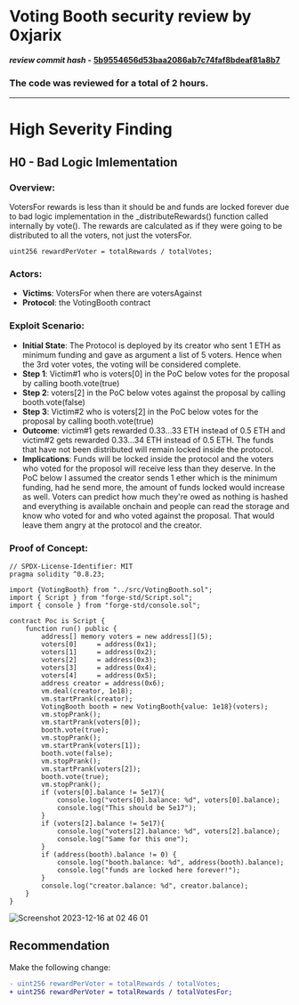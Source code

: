 # Voting Booth security review by 0xjarix

*********************review commit hash -********************* **[5b9554656d53baa2086ab7c74faf8bdeaf81a8b7](https://github.com/Cyfrin/2023-12-Voting-Booth)**

### The code was reviewed for a total of 2 hours.
---

# High Severity Finding
## H0 - Bad Logic Imlementation

### Overview:
VotersFor rewards is less than it should be and funds are locked forever due to bad logic implementation in the _distributeRewards() function called internally by vote(). The rewards are calculated as if they were going to be distributed to all the voters, not just the votersFor.
```solidity
uint256 rewardPerVoter = totalRewards / totalVotes;
```

### Actors:
- **Victims**: VotersFor when there are votersAgainst
- **Protocol**: the VotingBooth contract

### Exploit Scenario:
- **Initial State**: The Protocol is deployed by its creator who sent 1 ETH as minimum funding and gave as argument a list of 5 voters. Hence when the 3rd voter votes, the voting will be considered complete.
- **Step 1**: Victim#1 who is voters[0] in the PoC below votes for the proposal by calling booth.vote(true)
- **Step 2**: voters[2] in the PoC below votes against the proposal by calling booth.vote(false)
- **Step 3**: Victim#2 who is voters[2] in the PoC below votes for the proposal by calling booth.vote(true)
- **Outcome**: victim#1 gets rewarded 0.33...33 ETH instead of 0.5 ETH and victim#2 gets rewarded 0.33...34 ETH instead of 0.5 ETH. The funds that have not been distributed will remain locked inside the protocol.
- **Implications**: Funds will be locked inside the protocol and the voters who voted for the proposol will receive less than they deserve. In the PoC below I assumed the creator sends 1 ether which is the minimum funding, had he send more, the amount of funds locked would increase as well. Voters can predict how much they're owed as nothing is hashed and everything is available onchain and people can read the storage and know who voted for and who voted against the proposal. That would leave them angry at the protocol and the creator.
  
### Proof of Concept:
```solidity
// SPDX-License-Identifier: MIT
pragma solidity ^0.8.23;

import {VotingBooth} from "../src/VotingBooth.sol";
import { Script } from "forge-std/Script.sol";
import { console } from "forge-std/console.sol";

contract Poc is Script {
    function run() public {
        address[] memory voters = new address[](5);
        voters[0]     = address(0x1);
        voters[1]     = address(0x2);
        voters[2]     = address(0x3);
        voters[3]     = address(0x4);
        voters[4]     = address(0x5);
        address creator = address(0x6);
        vm.deal(creator, 1e18);
        vm.startPrank(creator);
        VotingBooth booth = new VotingBooth{value: 1e18}(voters);
        vm.stopPrank();
        vm.startPrank(voters[0]);
        booth.vote(true);
        vm.stopPrank();
        vm.startPrank(voters[1]);
        booth.vote(false);
        vm.stopPrank();
        vm.startPrank(voters[2]);
        booth.vote(true);
        vm.stopPrank();
        if (voters[0].balance != 5e17){
            console.log("voters[0].balance: %d", voters[0].balance);
            console.log("This should be 5e17");
        }
        if (voters[2].balance != 5e17){
            console.log("voters[2].balance: %d", voters[2].balance);
            console.log("Same for this one");
        }
        if (address(booth).balance != 0) {
            console.log("booth.balance: %d", address(booth).balance);
            console.log("funds are locked here forever!");
        }
        console.log("creator.balance: %d", creator.balance);
    }
}
```
![Screenshot 2023-12-16 at 02 46 01](https://github.com/0xjarix/Audits/assets/55955137/9e84c02c-e367-4370-8b7c-bca119e0be19)


## Recommendation

Make the following change:

```diff
- uint256 rewardPerVoter = totalRewards / totalVotes;
+ uint256 rewardPerVoter = totalRewards / totalVotesFor;
```
